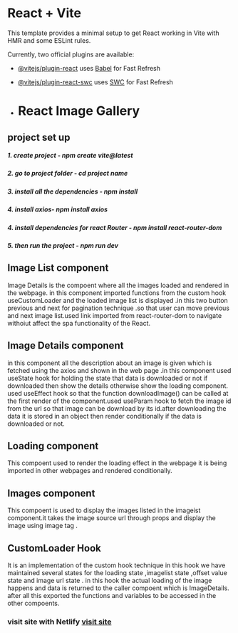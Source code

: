 # React + Vite

This template provides a minimal setup to get React working in Vite with HMR and some ESLint rules.

Currently, two official plugins are available:

- [@vitejs/plugin-react](https://github.com/vitejs/vite-plugin-react/blob/main/packages/plugin-react/README.md) uses [Babel](https://babeljs.io/) for Fast Refresh
- [@vitejs/plugin-react-swc](https://github.com/vitejs/vite-plugin-react-swc) uses [SWC](https://swc.rs/) for Fast Refresh

- <h1>React Image Gallery</h1>

<h2>project set up</h2>
<h5>1. create project - npm create vite@latest</h5>
<h5>2. go to project folder - cd project name</h5>
<h5>3. install all the dependencies - npm install</h5>
<h5>4. install axios- npm install axios</h5>
<h5>4. install dependencies for react Router - npm install react-router-dom</h5>
<h5>5. then run the project - npm run dev</h5>

<h2>Image List component</h2>
<p>Image Details is the compoent where all the images loaded and rendered in the webpage. in this component imported functions from the custom hook useCustomLoader and the loaded image list is displayed .in this two button previous and next  for pagination technique .so that user can  move previous and next image list.used link imported from react-router-dom to navigate withoiut affect the spa functionality of the React. </p>

<h2>Image Details component</h2>
<p>
  in this component all the description about an image is given which is fetched using the axios and shown in the web page .in this component used useState hook for holding the state that data is downloaded or not if downloaded then show the details otherwise show the loading component. used useEffect hook so that the function downloadImage() can be called at the first render of the component.used useParam hook to fetch the image id from the url so that image can be download by its id.after downloading the data it is stored in an object then render conditionally if the data is downloaded or not.
</p>

<h2>Loading component</h2>
<p>This compoent used to render the loading effect in the webpage it is being imported in other webpages and rendered conditionally.</p>

<h2>Images component</h2>
<P>This compoent is used to display the images listed in the imageist component.it takes the image source url through props and display the image using image tag .</P>

<h2>CustomLoader Hook</h2>
<P>It is an implementation of the custom hook technique in this hook we have maintained several states for the loading state ,imagelist state ,offset value state and image url state . in this hook the actual loading of the image happens and data is returned to the caller compoent which is ImageDetails. after all this  exported the functions and variables to be accessed in the other compoents.</P>

<h3>visit site with Netlify <a href="https://nikhil-image-gallery.netlify.app">visit site</a></h3>
